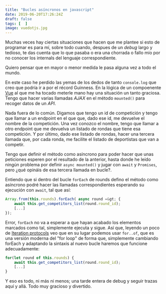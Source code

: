 ```yaml
---
title: "Bucles asíncronos en javascript"
date: 2019-06-20T17:26:24Z
draft: false
tags: [  ]
image: vuedotjs.jpg
---
```


<p>Muchas veces hay ciertas situaciones que hacen que me plantee si esto de programar es para m&iacute;, sobre todo cuando, despues de un <em>debug</em> largo y tedioso, te das cuenta que lo que pasaba o era una chorrada o fallo m&iacute;o por no conocer los internals del lenguaje correspondiente.</p>
<p>Quiero pensar que en mayor o menor medida le pasa alguna vez a todo el mundo.</p>
<p>En este caso he perdido las yemas de los dedos de tanto <code>console.log</code> que creo que podr&iacute;a ir a por el r&eacute;cord Guinness. En la l&oacute;gica de un compoenente <a href="https://vuejs.org/">Vue</a> al que me ha tocado meterle mano hay una situaci&oacute;n un tanto graciosa. Tengo que hacer varias llamadas <em>AJAX</em> en el m&eacute;todo <code>mounted()</code> para recoger datos de un <em>API</em>.</p>
<p>Nada fuera de lo com&uacute;n. Digamos que tengo un id de competici&oacute;n y tengo que llamar a un endpoint en el que que, dado ese id, me devuelve el nombre de la competici&oacute;n. Una vez conozco el nombre, tengo que llamar a otro endpoint que me devuelva un listado de rondas que tiene esa competici&oacute;n. Y por &uacute;ltimo, dado ese listado de rondas, hacer una tercera llamada que, por cada ronda, me facilite el listado de deportistas que van a competir.</p>
<p>Tengo que definir el m&eacute;todo como as&iacute;ncrono para poder hacer que unas peticiones esperen por el resultado de la anterior, hasta donde he le&iacute;do ning&uacute;n problema por definir <code>async mounted()</code> y jugar con <code>await</code> y <code>Promises</code>, pero &iquest;qu&eacute; opin&aacute;is de esa tercera llamada en bucle?.</p>
<p>Entiendo que si dentro del bucle <code>forEach</code> de rounds defino el m&eacute;todo como as&iacute;ncrono podr&eacute; hacer las llamadas correspondientes esperando su ejecuci&oacute;n con <code>await</code>, tal que as&iacute;:</p>

```js
Array.from(this.rounds).forEach( async round =&gt; {
    await this.get_competitors_list(round.round_id);
    [...]
});
```

<p>Error, <code>forEach</code> no va a esperar a que hayan acabado los elementos marcados como tal, simplemente ejecuta y sigue. As&iacute; que, leyendo un poco de <a href="https://developer.mozilla.org/en-US/docs/Web/JavaScript/Reference/Iteration_protocols">Iteration protocols</a> veo que en su lugar podemos usar <code>for..of</code>, que es una versi&oacute;n moderna del "for loop" de forma que, simplemente cambiando forEach y adaptando la sintaxis al nuevo bucle haremos que funcione adecuadamente:</p>

```js
for(let round of this.rounds) {
    await this.get_competitors_list(round.round_id);
    [...]
}
```

<p>Y eso es todo, ni m&aacute;s ni menos; una tarde entera de debug y seguir trazas aqu&iacute; y all&aacute;. Todo muy gracioso y divertido.</p>
